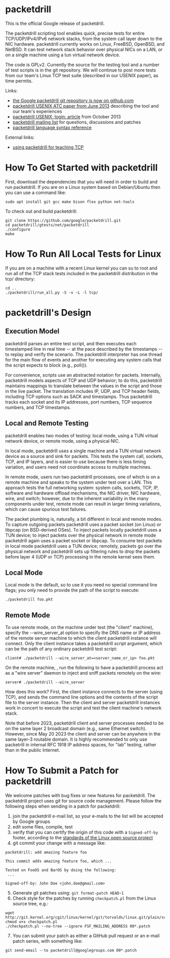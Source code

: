 # packetdrill
This is the official Google release of packetdrill.

The packetdrill scripting tool enables quick, precise tests for entire TCP/UDP/IPv4/IPv6 network stacks, from the system call layer down to the NIC hardware. packetdrill currently works on Linux, FreeBSD, OpenBSD, and NetBSD. It can test network stack behavior over physical NICs on a LAN, or on a single machine using a tun virtual network device.

The code is GPLv2. Currently the source for the testing tool and a number of test scripts is in the git repository. We will continue to post more tests from our team's Linux TCP test suite (described in our USENIX paper), as time permits.

Links:
* [the Google packetdrill git repository is now on github.com](https://github.com/google/packetdrill)
* [packetdrill USENIX ATC paper from June 2013](http://research.google.com/pubs/pub41316.html) describing the tool and our team's experiences
* [packetdrill USENIX ;login: article](http://research.google.com/pubs/pub41848.html) from October 2013
* [packetdrill mailing list](https://groups.google.com/forum/#!forum/packetdrill) for questions, discussions and patches
* [packetdrill language syntax reference](https://github.com/google/packetdrill/blob/master/syntax.md)

External links:
* [using packetdrill for teaching TCP](http://beta.computer-networking.info/syllabus/default/exercises/tcp-2.html)

# How To Get Started with packetdrill

First, download the dependencies that you will need in order to build and run
packetdrill. If you are on a Linux system based on Debian/Ubuntu then you can
use a command like:

```
sudo apt install git gcc make bison flex python net-tools
```

To check out and build packetdrill:

```
git clone https://github.com/google/packetdrill.git
cd packetdrill/gtests/net/packetdrill
./configure
make
```

# How To Run All Local Tests for Linux

If you are on a machine with a recent Linux kernel you can su to root and
run all of the TCP stack tests included in the packetdrill distribution
in the tcp/ directory:

```
cd ..
./packetdrill/run_all.py -S -v -L -l tcp/
```

# packetdrill's Design

## Execution Model

packetdrill parses an entire test script, and then executes each timestamped
line in real time -- at the pace described by the timestamps -- to replay and
verify the scenario. The packetdrill interpreter has one thread for the main
flow of events and another for executing any system calls that the script
expects to block (e.g., poll()).

For convenience, scripts use an abstracted notation for packets. Internally,
packetdrill models aspects of TCP and UDP behavior; to do this, packetdrill
maintains mappings to translate between the values in the script and those in
the live packet. The translation includes IP, UDP, and TCP header fields,
including TCP options such as SACK and timestamps. Thus packetdrill tracks each
socket and its IP addresses, port numbers, TCP sequence numbers, and TCP
timestamps.

## Local and Remote Testing

packetdrill enables two modes of testing: local mode, using a TUN
virtual network device, or remote mode, using a physical NIC.

In local mode, packetdrill uses a single machine and a TUN virtual network
device as a source and sink for packets. This tests the system call, sockets,
TCP, and IP layers, and is easier to use because there is less timing
variation, and users need not coordinate access to multiple machines.

In remote mode, users run two packetdrill processes, one of which is on a
remote machine and speaks to the system under test over a LAN. This approach
tests the full networking system: system calls, sockets, TCP, IP, software and
hardware offload mechanisms, the NIC driver, NIC hardware, wire, and switch;
however, due to the inherent variability in the many components under test,
remote mode can result in larger timing variations, which can cause spurious
test failures.

The packet plumbing is, naturally, a bit different in local and remote
modes. To capture outgoing packets packetdrill uses a packet socket (on Linux)
or libpcap (on BSD-derived OSes). To inject packets locally packetdrill uses a
TUN device; to inject packets over the physical network in remote mode
packetdrill again uses a packet socket or libpcap. To consume test packets in
local mode packetdrill uses a TUN device; remotely, packets go over the
physical network and packetdrill sets up filtering rules to drop the packets
before layer 4 (UDP or TCP) processing in the remote kernel sees them.

## Local Mode

Local mode is the default, so to use it you need no special command line flags; you only need to provide the path of the script to
execute:

```
./packetdrill foo.pkt
```

## Remote Mode

To use remote mode, on the machine under test (the "client" machine), specify
the --wire_server_at option to specify the DNS name or IP address of the remote
server machine to which the client packetdrill instance will connect. Only the
client instance takes a packetdrill script argument, which can be the path of
any ordinary packetdrill test script:

```
client# ./packetdrill --wire_server_at=<server_name_or_ip> foo.pkt
```

On the remote machine, , run the following to have a packetdrill process act as a "wire server" daemon to inject and sniff
packets remotely on the wire:

```
server# ./packetdrill --wire_server
```

How does this work? First, the client instance connects to the server (using
TCP), and sends the command line options and the contents of the script file to
the server instance. Then the client and server packetdrill instances work in
concert to execute the script and test the client machine's network stack.

Note that before 2023, packetdrill client and server processes needed to be on
the same layer 2 broadcast domain (e.g., same Ethernet switch). However, since
May 20 2023 the client and server can be anywhere in the same layer-3 routable
domain. It is highly recommended to only use packetrill in internal RFC 1918 IP
address spaces, for "lab" testing, rather than in the public Internet.

# How To Submit a Patch for packetdrill

We welcome patches with bug fixes or new features for packetdrill. The packetdrill project uses git for source code management. Please follow the following steps when sending in a patch for packetdrill:

1. join the packetdrill e-mail list, so your e-mails to the list will be accepted by Google groups
2. edit some files, compile, test
3. verify that you can certify the origin of this code with a `Signed-off-by` footer, according to the [standards of the Linux open source project](https://www.kernel.org/doc/html/v4.17/process/submitting-patches.html#developer-s-certificate-of-origin-1-1)
4. git commit your change with a message like:
 
 ```
packetdrill: add amazing feature foo

This commit adds amazing feature foo, which ...

Tested on FooOS and BarOS by doing the following:
  ...

Signed-off-by: John Doe <john.doe@gmail.com>
```

5. Generate git patches using: `git format-patch HEAD~1`
6. Check style for the patches by running `checkpatch.pl` from the Linux source tree, e.g.:
```
wget http://git.kernel.org/cgit/linux/kernel/git/torvalds/linux.git/plain/scripts/checkpatch.pl
chmod u+x checkpatch.pl
./checkpatch.pl --no-tree --ignore FSF_MAILING_ADDRESS 00*.patch
```
7. You can submit your patch as either a GitHub pull request or an e-mail patch series, with something like:
```
git send-email --to packetdrill@googlegroups.com 00*.patch
```
